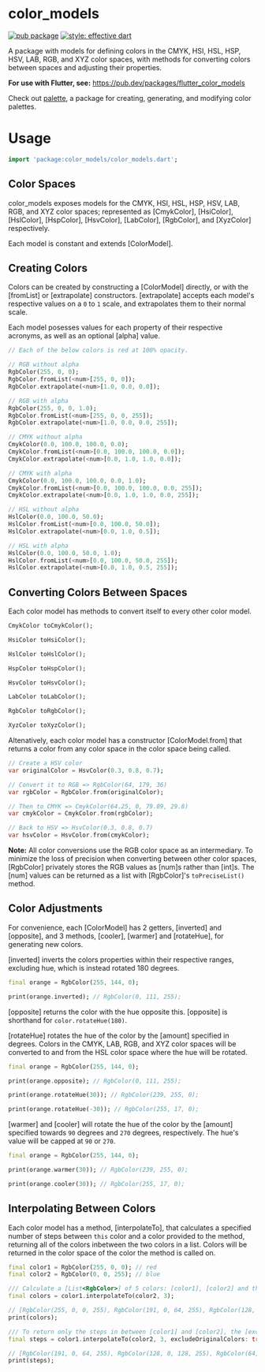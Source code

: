 # color_models

[![pub package](https://img.shields.io/pub/v/color_models.svg)](https://pub.dartlang.org/packages/color_models)
[![style: effective dart](https://img.shields.io/badge/style-effective_dart-40c4ff.svg)](https://github.com/tenhobi/effective_dart)

A package with models for defining colors in the CMYK, HSI, HSL, HSP, HSV,
LAB, RGB, and XYZ color spaces, with methods for converting colors between
spaces and adjusting their properties.

__For use with Flutter, see:__ https://pub.dev/packages/flutter_color_models

Check out [palette](https://pub.dev/packages/palette), a package for creating,
generating, and modifying color palettes.

# Usage

```dart
import 'package:color_models/color_models.dart';
```

## Color Spaces

color_models exposes models for the CMYK, HSI, HSL, HSP, HSV, LAB, RGB,
and XYZ color spaces; represented as [CmykColor], [HsiColor], [HslColor],
[HspColor], [HsvColor], [LabColor], [RgbColor], and [XyzColor] respectively.

Each model is constant and extends [ColorModel].

## Creating Colors

Colors can be created by constructing a [ColorModel] directly, or with the
[fromList] or [extrapolate] constructors. [extrapolate] accepts each model's
respective values on a `0` to `1` scale, and extrapolates them to their normal
scale.

Each model posesses values for each property of their respective acronyms,
as well as an optional [alpha] value.

```dart
// Each of the below colors is red at 100% opacity.

// RGB without alpha
RgbColor(255, 0, 0);
RgbColor.fromList(<num>[255, 0, 0]);
RgbColor.extrapolate(<num>[1.0, 0.0, 0.0]);

// RGB with alpha
RgbColor(255, 0, 0, 1.0);
RgbColor.fromList(<num>[255, 0, 0, 255]);
RgbColor.extrapolate(<num>[1.0, 0.0, 0.0, 255]);

// CMYK without alpha
CmykColor(0.0, 100.0, 100.0, 0.0);
CmykColor.fromList(<num>[0.0, 100.0, 100.0, 0.0]);
CmykColor.extrapolate(<num>[0.0, 1.0, 1.0, 0.0]);

// CMYK with alpha
CmykColor(0.0, 100.0, 100.0, 0.0, 1.0);
CmykColor.fromList(<num>[0.0, 100.0, 100.0, 0.0, 255]);
CmykColor.extrapolate(<num>[0.0, 1.0, 1.0, 0.0, 255]);

// HSL without alpha
HslColor(0.0, 100.0, 50.0);
HslColor.fromList(<num>[0.0, 100.0, 50.0]);
HslColor.extrapolate(<num>[0.0, 1.0, 0.5]);

// HSL with alpha
HslColor(0.0, 100.0, 50.0, 1.0);
HslColor.fromList(<num>[0.0, 100.0, 50.0, 255]);
HslColor.extrapolate(<num>[0.0, 1.0, 0.5, 255]);
```

## Converting Colors Between Spaces

Each color model has methods to convert itself to every other color model.

```dart
CmykColor toCmykColor();

HsiColor toHsiColor();

HslColor toHslColor();

HspColor toHspColor();

HsvColor toHsvColor();

LabColor toLabColor();

RgbColor toRgbColor();

XyzColor toXyzColor();
```

Altenatively, each color model has a constructor [ColorModel.from] that returns
a color from any color space in the color space being called.

```dart
// Create a HSV color
var originalColor = HsvColor(0.3, 0.8, 0.7);

// Convert it to RGB => RgbColor(64, 179, 36)
var rgbColor = RgbColor.from(originalColor);

// Then to CMYK => CmykColor(64.25, 0, 79.89, 29.8)
var cmykColor = CmykColor.from(rgbColor);

// Back to HSV => HsvColor(0.3, 0.8, 0.7)
var hsvColor = HsvColor.from(cmykColor);
```

__Note:__ All color conversions use the RGB color space as an
intermediary. To minimize the loss of precision when converting
between other color spaces, [RgbColor] privately stores the RGB
values as [num]s rather than [int]s. The [num] values can be
returned as a list with [RgbColor]'s `toPreciseList()` method.

## Color Adjustments

For convenience, each [ColorModel] has 2 getters, [inverted] and [opposite],
and 3 methods, [cooler], [warmer] and [rotateHue], for generating new colors.

[inverted] inverts the colors properties within their respective ranges,
excluding hue, which is instead rotated 180 degrees.

```dart
final orange = RgbColor(255, 144, 0);

print(orange.inverted); // RgbColor(0, 111, 255);
```

[opposite] returns the color with the hue opposite this. [opposite] is
shorthand for `color.rotateHue(180)`.

[rotateHue] rotates the hue of the color by the [amount] specified in degrees.
Colors in the CMYK, LAB, RGB, and XYZ color spaces will be converted to and from
the HSL color space where the hue will be rotated.

```dart
final orange = RgbColor(255, 144, 0);

print(orange.opposite); // RgbColor(0, 111, 255);

print(orange.rotateHue(30)); // RgbColor(239, 255, 0);

print(orange.rotateHue(-30)); // RgbColor(255, 17, 0);
```

[warmer] and [cooler] will rotate the hue of the color by the [amount] specified
towards `90` degrees and `270` degrees, respectively. The hue's value will be
capped at `90` or `270`.

```dart
final orange = RgbColor(255, 144, 0);

print(orange.warmer(30)); // RgbColor(239, 255, 0);

print(orange.cooler(30)); // RgbColor(255, 17, 0);
```

## Interpolating Between Colors

Each color model has a method, [interpolateTo], that calculates a specified number
of steps between `this` color and a color provided to the method, returning all of
the colors inbetween the two colors in a list. Colors will be returned in the color
space of the color the method is called on.

```dart
final color1 = RgbColor(255, 0, 0); // red
final color2 = RgbColor(0, 0, 255); // blue

/// Calculate a [List<RgbColor>] of 5 colors: [color1], [color2] and the 3 steps inbetween.
final colors = color1.interpolateTo(color2, 3);

// [RgbColor(255, 0, 0, 255), RgbColor(191, 0, 64, 255), RgbColor(128, 0, 128, 255), RgbColor(64, 0, 191, 255), RgbColor(0, 0, 255, 255)]
print(colors);

/// To return only the steps in between [color1] and [color2], the [excludeOriginalColors] parameter can be set to `true`.
final steps = color1.interpolateTo(color2, 3, excludeOriginalColors: true);

// [RgbColor(191, 0, 64, 255), RgbColor(128, 0, 128, 255), RgbColor(64, 0, 191, 255)]
print(steps);
```
